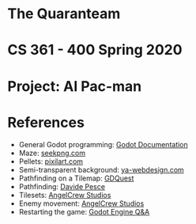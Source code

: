 # The Quaranteam

# CS 361 - 400 Spring 2020

# Project: AI Pac-man

# References
- General Godot programming: [Godot Documentation](https://docs.godotengine.org/en/stable/index.html)
- Maze: [seekpng.com](https://www.seekpng.com/ima/u2q8q8r5y3w7r5u2/)
- Pellets: [pixilart.com](https://www.pixilart.com/krizmsmith67/likes)
- Semi-transparent background: [ya-webdesign.com](https://ya-webdesign.com/image/transparent-gray-half/1230741.html)
- Pathfinding on a Tilemap: [GDQuest](https://www.youtube.com/watch?v=0fPOt0Jw52s)
- Pathfinding: [Davide Pesce](https://www.davidepesce.com/2019/11/19/godot-tutorial-how-to-use-navigation2d-for-pathfinding/)
- Tilesets: [AngelCrew Studios](https://www.youtube.com/watch?v=S-jBJdRKWQM)
- Enemy movement: [AngelCrew Studios](https://www.youtube.com/watch?v=2xiE27j4iiw)
- Restarting the game: [Godot Engine Q&A](https://godotengine.org/qa/30028/how-do-i-re-spawn-or-restart-a-game)
